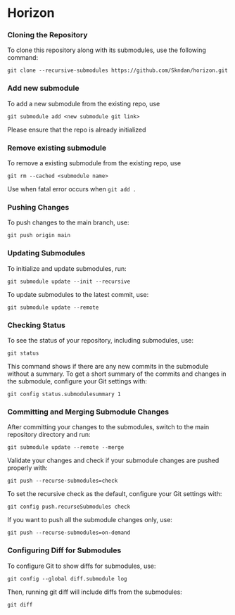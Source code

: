 # Horizon

### Cloning the Repository
To clone this repository along with its submodules, use the following command:
```shell
git clone --recursive-submodules https://github.com/Skndan/horizon.git
```

### Add new submodule
To add a new submodule from the existing repo, use
```shell
git submodule add <new submodule git link>
```
Please ensure that the repo is already initialized

### Remove existing submodule
To remove a existing submodule from the existing repo, use
```shell
git rm --cached <submodule name>
```
Use when fatal error occurs when ``git add .``


### Pushing Changes
To push changes to the main branch, use:
```shell
git push origin main
```

### Updating Submodules
To initialize and update submodules, run:
```shell
git submodule update --init --recursive
```
To update submodules to the latest commit, use:
```shell
git submodule update --remote
```

### Checking Status
To see the status of your repository, including submodules, use:
```shell
git status
```

This command shows if there are any new commits in the submodule without a summary. To get a short summary of the commits and changes in the submodule, configure your Git settings with:
```shell
git config status.submodulesummary 1
```

### Committing and Merging Submodule Changes
After committing your changes to the submodules, switch to the main repository directory and run:
```shell
git submodule update --remote --merge
```
Validate your changes and check if your submodule changes are pushed properly with:
```shell
git push --recurse-submodules=check
```
To set the recursive check as the default, configure your Git settings with:
```shell
git config push.recurseSubmodules check
```
If you want to push all the submodule changes only, use:
```shell
git push --recurse-submodules=on-demand
```

### Configuring Diff for Submodules
To configure Git to show diffs for submodules, use:
```shell
git config --global diff.submodule log
```
Then, running git diff will include diffs from the submodules:
```shell
git diff
```
